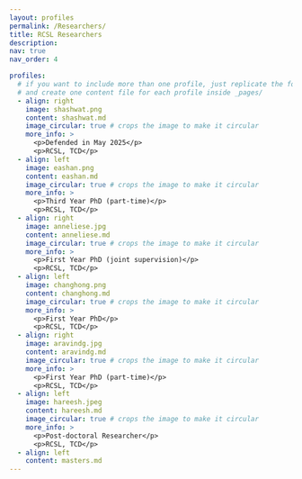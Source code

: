 ```yaml
---
layout: profiles
permalink: /Researchers/
title: RCSL Researchers 
description:
nav: true
nav_order: 4

profiles:
  # if you want to include more than one profile, just replicate the following block
  # and create one content file for each profile inside _pages/
  - align: right
    image: shashwat.png
    content: shashwat.md
    image_circular: true # crops the image to make it circular
    more_info: >
      <p>Defended in May 2025</p>
      <p>RCSL, TCD</p>
  - align: left
    image: eashan.png
    content: eashan.md
    image_circular: true # crops the image to make it circular
    more_info: >
      <p>Third Year PhD (part-time)</p>
      <p>RCSL, TCD</p>
  - align: right
    image: anneliese.jpg
    content: anneliese.md
    image_circular: true # crops the image to make it circular
    more_info: >
      <p>First Year PhD (joint supervision)</p>
      <p>RCSL, TCD</p>
  - align: left
    image: changhong.png
    content: changhong.md
    image_circular: true # crops the image to make it circular
    more_info: >
      <p>First Year PhD</p>
      <p>RCSL, TCD</p>
  - align: right
    image: aravindg.jpg
    content: aravindg.md
    image_circular: true # crops the image to make it circular
    more_info: >
      <p>First Year PhD (part-time)</p>
      <p>RCSL, TCD</p>
  - align: left
    image: hareesh.jpeg
    content: hareesh.md
    image_circular: true # crops the image to make it circular
    more_info: >
      <p>Post-doctoral Researcher</p>
      <p>RCSL, TCD</p>
  - align: left
    content: masters.md
---
```

